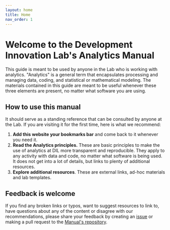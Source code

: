 ```yaml
---
layout: home
title: Home
nav_order: 1
---
```



# Welcome to the Development Innovation Lab's Analytics Manual 

This guide is meant to be used by anyone in the Lab who is working with analytics. "Analytics" is a general term that encapsulates processing and managing data, coding, and statistical or mathematical modeling. The materials contained in this guide are meant to be useful whenever these three elements are present, no matter what software you are using.

## How to use this manual

It should serve as a standing reference that can be consulted by anyone at the Lab. If you are visiting it for the first time, here is what we recommend:

1. **Add this website your bookmarks bar** and come back to it whenever you need it.   
1. **Read the Analytics principles.** These are basic principles to make the use of analytics at DIL more transparent and reproducible. They apply to any activity with data and code, no matter what software is being used. It does not get into a lot of details, but links to plenty of additional resources.
1. **Explore additional resources**. These are external links, ad-hoc materials and lab templates.

## Feedback is welcome

If you find any broken links or typos, want to suggest resources to link to, have questions about any of the content or disagree with our recommendations, please share your feedback by creating an [issue](https://github.com/DevInnovationLab/guides/issues) or making a pull request to the [Manual's repository](https://github.com/DevInnovationLab/guides).